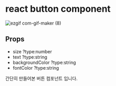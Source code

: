 # react button component

![ezgif com-gif-maker (8)](https://user-images.githubusercontent.com/79053495/152582096-1dc5546a-560b-4441-b43e-e113adf5c33c.gif)

## Props

- size ?type:number
- text ?type:string
- backgroundColor ?type:string
- fontColor ?type:string

간단히 만들어본 버튼 컴포넌트 입니다.
